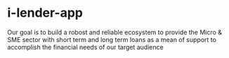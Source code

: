 # i-lender-app
Our goal is to build a robost and reliable ecosystem to provide the Micro &amp; SME sector with short term and long term loans as a mean of support to accomplish the financial needs of our target audience
